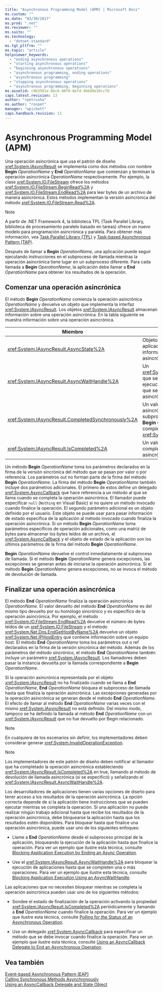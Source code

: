 ```yaml
---
title: "Asynchronous Programming Model (APM) | Microsoft Docs"
ms.custom: ""
ms.date: "03/30/2017"
ms.prod: ".net"
ms.reviewer: ""
ms.suite: ""
ms.technology: 
  - "dotnet-standard"
ms.tgt_pltfrm: ""
ms.topic: "article"
helpviewer_keywords: 
  - "ending asynchronous operations"
  - "starting asynchronous operations"
  - "beginning asynchronous operations"
  - "asynchronous programming, ending operations"
  - "asynchronous programming"
  - "stopping asynchronous operations"
  - "asynchronous programming, beginning operations"
ms.assetid: c9b3501e-6bc6-40f9-8efd-4b6d9e39ccf0
caps.latest.revision: 13
author: "rpetrusha"
ms.author: "ronpet"
manager: "wpickett"
caps.handback.revision: 13
---
```

# Asynchronous Programming Model (APM)
Una operación asincrónica que usa el patrón de diseño <xref:System.IAsyncResult> se implementa como dos métodos con nombre **Begin** *OperationName* y **End** *OperationName* que comienzan y terminan la operación asincrónica *OperationName* respectivamente. Por ejemplo, la clase <xref:System.IO.FileStream> ofrece los métodos <xref:System.IO.FileStream.BeginRead%2A> y <xref:System.IO.FileStream.EndRead%2A> para leer bytes de un archivo de manera asincrónica. Estos métodos implementan la versión asincrónica del método <xref:System.IO.FileStream.Read%2A>.  
  
> [!NOTE]
>  A partir de .NET Framework 4, la biblioteca TPL \(Task Parallel Library, biblioteca de procesamiento paralelo basado en tareas\) ofrece un nuevo modelo para programación asincrónica y paralela. Para obtener más información, vea [Task Parallel Library \(TPL\)](../../../docs/standard/parallel-programming/task-parallel-library-tpl.md) y [Task\-based Asynchronous Pattern \(TAP\)](../../../docs/standard/asynchronous-programming-patterns/task-based-asynchronous-pattern-tap.md).  
  
 Después de llamar a **Begin** *OperationName*, una aplicación puede seguir ejecutando instrucciones en el subproceso de llamada mientras la operación asincrónica tiene lugar en un subproceso diferente. Para cada llamada a **Begin** *OperationName*, la aplicación debe llamar a **End** *OperationName* para obtener los resultados de la operación.  
  
## Comenzar una operación asincrónica  
 El método **Begin** *OperationName* comienza la operación asincrónica *OperationName* y devuelve un objeto que implementa la interfaz <xref:System.IAsyncResult>. Los objetos <xref:System.IAsyncResult> almacenan información sobre una operación asincrónica. En la tabla siguiente se muestra información sobre una operación asincrónica.  
  
|Miembro|Descripción|  
|-------------|-----------------|  
|<xref:System.IAsyncResult.AsyncState%2A>|Objeto opcional específico de la aplicación que contiene información sobre la operación asincrónica.|  
|<xref:System.IAsyncResult.AsyncWaitHandle%2A>|Un <xref:System.Threading.WaitHandle> que se puede usar para bloquear la ejecución de la aplicación hasta que se complete la operación asincrónica.|  
|<xref:System.IAsyncResult.CompletedSynchronously%2A>|Un valor que indica si la operación asincrónica se completó en el subproceso usado para llamar a **Begin** *OperationName* en lugar de completarse en otro subproceso <xref:System.Threading.ThreadPool>.|  
|<xref:System.IAsyncResult.IsCompleted%2A>|Un valor que indica si se ha completado la operación asincrónica.|  
  
 Un método **Begin** *OperationName* toma los parámetros declarados en la firma de la versión sincrónica del método que se pasan por valor o por referencia. Los parámetros out no forman parte de la firma del método **Begin** *OperationName*. La firma del método **Begin** *OperationName* también incluye dos parámetros adicionales. El primero de estos define un delegado <xref:System.AsyncCallback> que hace referencia a un método al que se llama cuando se completa la operación asincrónica. El llamador puede especificar `null` \(`Nothing` en Visual Basic\) si no quiere un método invocado cuando finalice la operación. El segundo parámetro adicional es un objeto definido por el usuario. Este objeto se puede usar para pasar información de estado específica de la aplicación al método invocado cuando finaliza la operación asincrónica. Si un método **Begin** *OperationName* toma parámetros específicos de operación adicionales, como una matriz de bytes para almacenar los bytes leídos de un archivo, el <xref:System.AsyncCallback> y el objeto de estado de la aplicación son los últimos parámetros de la firma del método **Begin** *OperationName*.  
  
 **Begin** *OperationName* devuelve el control inmediatamente al subproceso de llamada. Si el método **Begin** *OperationName* genera excepciones, las excepciones se generan antes de iniciarse la operación asincrónica. Si el método **Begin** *OperationName* genera excepciones, no se invoca el método de devolución de llamada.  
  
## Finalizar una operación asincrónica  
 El método **End** *OperationName* finaliza la operación asincrónica *OperationName*. El valor devuelto del método **End** *OperationName* es del mismo tipo devuelto por su homólogo sincrónico y es específico de la operación asincrónica. Por ejemplo, el método <xref:System.IO.FileStream.EndRead%2A> devuelve el número de bytes leídos de un <xref:System.IO.FileStream> y el método <xref:System.Net.Dns.EndGetHostByName%2A> devuelve un objeto <xref:System.Net.IPHostEntry> que contiene información sobre un equipo host. El método **End** *OperationName* toma los parámetros out o ref declarados en la firma de la versión sincrónica del método. Además de los parámetros del método sincrónico, el método **End** *OperationName* también incluye un parámetro <xref:System.IAsyncResult>. Los llamadores deben pasar la instancia devuelta por la llamada correspondiente a **Begin** *OperationName*.  
  
 Si la operación asincrónica representada por el objeto <xref:System.IAsyncResult> no ha finalizado cuando se llama a **End** *OperationName*, **End** *OperationName* bloquea el subproceso de llamada hasta que finaliza la operación asincrónica. Las excepciones generadas por la operación asincrónica se generan desde el método **End** *OperationName*. El efecto de llamar al método **End** *OperationName* varias veces con el mismo <xref:System.IAsyncResult> no está definido. Del mismo modo, tampoco se ha definido la llamada al método **End** *OperationName* con un <xref:System.IAsyncResult> que no fue devuelto por Begin relacionado.  
  
> [!NOTE]
>  En cualquiera de los escenarios sin definir, los implementadores deben considerar generar <xref:System.InvalidOperationException>.  
  
> [!NOTE]
>  Los implementadores de este patrón de diseño deben notificar al llamador que ha completado la operación asincrónica estableciendo <xref:System.IAsyncResult.IsCompleted%2A> en true, llamando al método de devolución de llamada asincrónica \(si se especificó\) y señalizando el <xref:System.IAsyncResult.AsyncWaitHandle%2A>.  
  
 Los desarrolladores de aplicaciones tienen varias opciones de diseño para tener acceso a los resultados de la operación asincrónica. La opción correcta depende de si la aplicación tiene instrucciones que se pueden ejecutar mientras se completa la operación. Si una aplicación no puede realizar ningún trabajo adicional hasta que recibe los resultados de la operación asincrónica, debe bloquearse la aplicación hasta que los resultados estén disponibles. Para bloquear hasta que finalice una operación asincrónica, puede usar uno de los siguientes enfoques:  
  
-   Llame a **End** *OperationName* desde el subproceso principal de la aplicación, bloqueando la ejecución de la aplicación hasta que finalice la operación. Para ver un ejemplo que ilustre esta técnica, consulte [Blocking Application Execution by Ending an Async Operation](../../../docs/standard/asynchronous-programming-patterns/blocking-application-execution-by-ending-an-async-operation.md).  
  
-   Use el <xref:System.IAsyncResult.AsyncWaitHandle%2A> para bloquear la ejecución de aplicaciones hasta que se completen una o más operaciones. Para ver un ejemplo que ilustre esta técnica, consulte [Blocking Application Execution Using an AsyncWaitHandle](../../../docs/standard/asynchronous-programming-patterns/blocking-application-execution-using-an-asyncwaithandle.md).  
  
 Las aplicaciones que no necesiten bloquear mientras se completa la operación asincrónica pueden usar uno de los siguientes métodos:  
  
-   Sondee el estado de finalización de la operación activando la propiedad <xref:System.IAsyncResult.IsCompleted%2A> periódicamente y llamando a **End** *OperationName* cuando finalice la operación. Para ver un ejemplo que ilustre esta técnica, consulte [Polling for the Status of an Asynchronous Operation](../../../docs/standard/asynchronous-programming-patterns/polling-for-the-status-of-an-asynchronous-operation.md).  
  
-   Use un delegado <xref:System.AsyncCallback> para especificar un método que se debe invocar cuando finalice la operación. Para ver un ejemplo que ilustre esta técnica, consulte [Using an AsyncCallback Delegate to End an Asynchronous Operation](../../../docs/standard/asynchronous-programming-patterns/using-an-asynccallback-delegate-to-end-an-asynchronous-operation.md).  
  
## Vea también  
 [Event\-based Asynchronous Pattern \(EAP\)](../../../docs/standard/asynchronous-programming-patterns/event-based-asynchronous-pattern-eap.md)   
 [Calling Synchronous Methods Asynchronously](../../../docs/standard/asynchronous-programming-patterns/calling-synchronous-methods-asynchronously.md)   
 [Using an AsyncCallback Delegate and State Object](../../../docs/standard/asynchronous-programming-patterns/using-an-asynccallback-delegate-and-state-object.md)